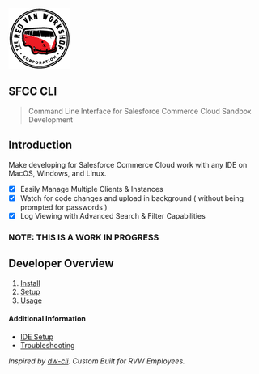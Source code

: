 ![Logo](docs/img/logo.png "Logo")

SFCC CLI
---

> Command Line Interface for Salesforce Commerce Cloud Sandbox Development

Introduction
---

Make developing for Salesforce Commerce Cloud work with any IDE on MacOS, Windows, and Linux.

- [X] Easily Manage Multiple Clients & Instances
- [X] Watch for code changes and upload in background ( without being prompted for passwords )
- [X] Log Viewing with Advanced Search & Filter Capabilities

### NOTE: THIS IS A WORK IN PROGRESS

Developer Overview
---

1. [Install](docs/install.md)
2. [Setup](docs/setup.md)
3. [Usage](docs/usage.md)

#### Additional Information

* [IDE Setup](docs/ide-setup.md)
* [Troubleshooting](docs/troubleshooting.md)

_Inspired by [dw-cli](https://github.com/mzwallace/dw-cli). Custom Built for RVW Employees._
